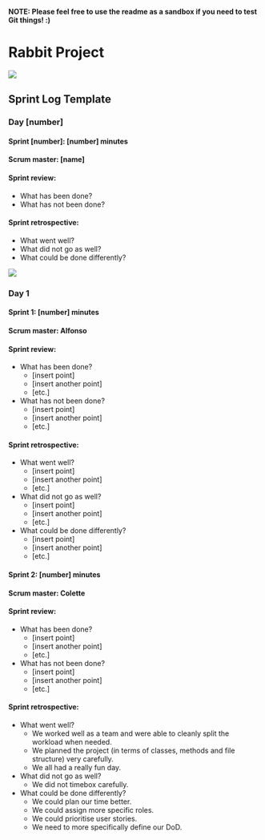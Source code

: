 **NOTE: Please feel free to use the readme as a sandbox if you need to test Git things! :)**

# Rabbit Project
![](https://media.giphy.com/media/YQCp9d6HrlnoI/giphy.gif)

## Sprint Log Template
### Day \[number\]
#### Sprint \[number\]: \[number\] minutes
#### Scrum master: \[name\]
#### Sprint review:
* What has been done?
* What has not been done?
#### Sprint retrospective:
* What went well?
* What did not go as well?
* What could be done differently?

![](https://www.quickscrum.com/Images/article_detail/scrum-retrospective-meeting.png)

### Day 1
#### Sprint 1: \[number\] minutes
#### Scrum master: Alfonso
#### Sprint review:
* What has been done?
  * \[insert point\]
  * \[insert another point\]
  * \[etc.\]
* What has not been done?
  * \[insert point\]
  * \[insert another point\]
  * \[etc.\]
#### Sprint retrospective:
* What went well?
  * \[insert point\]
  * \[insert another point\]
  * \[etc.\]
* What did not go as well?
  * \[insert point\]
  * \[insert another point\]
  * \[etc.\]
* What could be done differently?
  * \[insert point\]
  * \[insert another point\]
  * \[etc.\]
#### Sprint 2: \[number\] minutes
#### Scrum master: Colette
#### Sprint review:
* What has been done?
  * \[insert point\]
  * \[insert another point\]
  * \[etc.\]
* What has not been done?
  * \[insert point\]
  * \[insert another point\]
  * \[etc.\]
#### Sprint retrospective:
* What went well?
  * We worked well as a team and were able to cleanly split the workload when needed.
  * We planned the project (in terms of classes, methods and file structure) very carefully.
  * We all had a really fun day.
* What did not go as well?
  * We did not timebox carefully.
* What could be done differently?
  * We could plan our time better.
  * We could assign more specific roles.
  * We could prioritise user stories.
  * We need to more specifically define our DoD.
